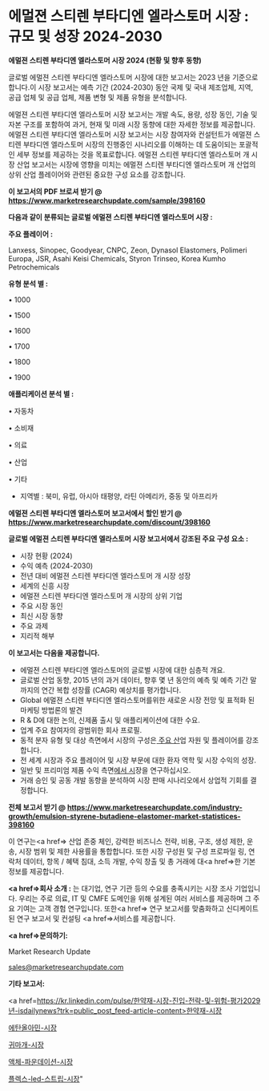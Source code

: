 # 에멀젼 스티렌 부타디엔 엘라스토머 시장 : 규모 및 성장 2024-2030

<strong>에멀젼 스티렌 부타디엔 엘라스토머 시장 2024 (현황 및 향후 동향)</strong>

글로벌 에멀젼 스티렌 부타디엔 엘라스토머 시장에 대한 보고서는 2023 년을 기준으로합니다.이 시장 보고서는 예측 기간 (2024-2030) 동안 국제 및 국내 제조업체, 지역, 공급 업체 및 공급 업체, 제품 변형 및 제품 유형을 분석합니다.

에멀젼 스티렌 부타디엔 엘라스토머 시장 보고서는 개발 속도, 용량, 성장 동인, 기술 및 자본 구조를 포함하여 과거, 현재 및 미래 시장 동향에 대한 자세한 정보를 제공합니다. 에멀젼 스티렌 부타디엔 엘라스토머 시장 보고서는 시장 참여자와 컨설턴트가 에멀젼 스티렌 부타디엔 엘라스토머 시장의 진행중인 시나리오를 이해하는 데 도움이되는 포괄적 인 세부 정보를 제공하는 것을 목표로합니다. 에멀젼 스티렌 부타디엔 엘라스토머 개 시장 산업 보고서는 시장에 영향을 미치는 에멀젼 스티렌 부타디엔 엘라스토머 개 산업의 상위 산업 플레이어와 관련된 중요한 구성 요소를 강조합니다.



<strong>이 보고서의 PDF 브로셔 받기 @ <a href=https://www.marketresearchupdate.com/sample/398160>https://www.marketresearchupdate.com/sample/398160</a></strong>



<strong>다음과 같이 분류되는 글로벌 에멀젼 스티렌 부타디엔 엘라스토머 시장 :</strong>



<strong>주요 플레이어 :</strong>

Lanxess, Sinopec, Goodyear, CNPC, Zeon, Dynasol Elastomers, Polimeri Europa, JSR, Asahi Keisi Chemicals, Styron Trinseo, Korea Kumho Petrochemicals



<strong>유형 분석 별 :</strong>

• 1000

• 1500

• 1600

• 1700

• 1800

• 1900



<strong>애플리케이션 분석 별 :</strong>

• 자동차

• 소비재

• 의료

• 산업

• 기타

<ul>
  <li>지역별 : 북미, 유럽, 아시아 태평양, 라틴 아메리카, 중동 및 아프리카</li>
</ul>


<strong>에멀젼 스티렌 부타디엔 엘라스토머 보고서에서 할인 받기 @ <a href=https://www.marketresearchupdate.com/discount/398160>https://www.marketresearchupdate.com/discount/398160</a></strong>



<strong>글로벌 에멀젼 스티렌 부타디엔 엘라스토머 시장 보고서에서 강조된 주요 구성 요소 :</strong>
<ul>
  <li>시장 현황 (2024)</li>
  <li>수익 예측 (2024-2030)</li>
  <li>전년 대비 에멀젼 스티렌 부타디엔 엘라스토머 개 시장 성장</li>
  <li>세계의 신흥 시장</li>
  <li>에멀젼 스티렌 부타디엔 엘라스토머 개 시장의 상위 기업</li>
  <li>주요 시장 동인</li>
  <li>최신 시장 동향</li>
  <li>주요 과제</li>
  <li>지리적 해부</li>
</ul>


<strong>이 보고서는 다음을 제공합니다.</strong>
<ul>
  <li>에멀젼 스티렌 부타디엔 엘라스토머의 글로벌 시장에 대한 심층적 개요.</li>
  <li>글로벌 산업 동향, 2015 년의 과거 데이터, 향후 몇 년 동안의 예측 및 예측 기간 말까지의 연간 복합 성장률 (CAGR) 예상치를 평가합니다.</li>
  <li>Global 에멀젼 스티렌 부타디엔 엘라스토머를위한 새로운 시장 전망 및 표적화 된 마케팅 방법론의 발견</li>
  <li>R &amp; D에 대한 논의, 신제품 출시 및 애플리케이션에 대한 수요.</li>
  <li>업계 주요 참여자의 광범위한 회사 프로필.</li>
  <li>동적 분자 유형 및 대상 측면에서 시장의 구성은<a href=> 주요 산</a>업 자원 및 플레이어를 강조합니다.</li>
  <li>전 세계 시장과 주요 플레이어 및 시장 부문에 대한 환자 역학 및 시장 수익의 성장.</li>
  <li>일반 및 프리미엄 제품 수익 측면<a href=>에서 시</a>장을 연구하십시오.</li>
  <li>거래 승인 및 공동 개발 동향을 분석하여 시장 판매 시나리오에서 상업적 기회를 결정합니다.</li>
</ul>



<strong>전체 보고서 받기 @ <a href=https://www.marketresearchupdate.com/industry-growth/emulsion-styrene-butadiene-elastomer-market-statistices-398160>https://www.marketresearchupdate.com/industry-growth/emulsion-styrene-butadiene-elastomer-market-statistices-398160</a></strong>

이 연구는<a href=> 산업 존중</a> 체인, 강력한 비즈니스 전략, 비용, 구조, 생성 제한, 운송, 시장 범위 및 제한 사용률을 통합합니다. 또한 시장 구성원 및 구성 프로파일 링, 연락처 데이터, 항목 / 혜택 침대, 소득 개발, 수익 창출 및 총 거래에 대<a href=>한 기본 </a>정보를 제공합니다.



<strong><a href=>회사 소</a>개 :</strong>
는 대기업, 연구 기관 등의 수요를 충족시키는 시장 조사 기업입니다. 우리는 주로 의료, IT 및 CMFE 도메인을 위해 설계된 여러 서비스를 제공하며 그 주요 기여는 고객 경험 연구입니다. 또한<a href=> 연구 보</a>고서를 맞춤화하고 신디케이트 된 연구 보고서 및 컨설팅 <a href=>서비스</a>를 제공합니다.



<strong><a href=>문의하기:</a></strong>

Market Research Update

sales@marketresearchupdate.com



<strong>기타 보고서:</strong>

<a href=https://kr.linkedin.com/pulse/한약재-시장-진입-전략-및-위험-평가2029년-isdailynews?trk=public_post_feed-article-content>한약재-시장</a>

<a href=https://www.linkedin.com/pulse/에탄올아민-시장-현재-및-미래-성장-2029-market-matrix-musings-analysis/>에탄올아민-시장</a>

<a href=https://www.linkedin.com/pulse/귀마개-시장-동향-및-성장-전망-survey-savvy-insights-360-analysis-uwxyf/>귀마개-시장</a>

<a href=https://www.linkedin.com/pulse/액체-파운데이션-시장-규모-및-성장-2023-trendsetters-talk-360-analysis-x85wf/>액체-파운데이션-시장</a>

<a href=https://www.linkedin.com/pulse/플렉스-led-스트립-시장-동향-및-성장-전망-data-dive-diaries-24-analysis-0yowf/>플렉스-led-스트립-시장</a>"
